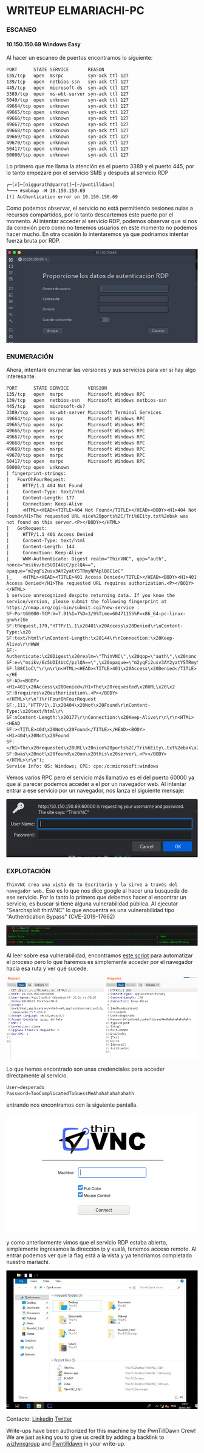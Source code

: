 # WRITEUP ELMARIACHI-PC 

### ESCANEO
#### 10.150.150.69	Windows	Easy
Al hacer un escaneo de puertos encontramos lo siguiente:
```
PORT      STATE SERVICE       REASON
135/tcp   open  msrpc         syn-ack ttl 127
139/tcp   open  netbios-ssn   syn-ack ttl 127
445/tcp   open  microsoft-ds  syn-ack ttl 127
3389/tcp  open  ms-wbt-server syn-ack ttl 127
5040/tcp  open  unknown       syn-ack ttl 127
49664/tcp open  unknown       syn-ack ttl 127
49665/tcp open  unknown       syn-ack ttl 127
49666/tcp open  unknown       syn-ack ttl 127
49667/tcp open  unknown       syn-ack ttl 127
49668/tcp open  unknown       syn-ack ttl 127
49669/tcp open  unknown       syn-ack ttl 127
49670/tcp open  unknown       syn-ack ttl 127
50417/tcp open  unknown       syn-ack ttl 127
60000/tcp open  unknown       syn-ack ttl 127
```

Lo primero que me llama la atención es el puerto 3389 y el puerto 445, por lo tanto empezaré por el servicio SMB y después al servicio RDP

```
┌─[✗]─[niggurath@parrot]─[~/pwntilldawn]
└──╼ #smbmap -H 10.150.150.69
[!] Authentication error on 10.150.150.69
```

Como podemos observar, el servicio no está permitiendo sesiones nulas a recursos compartidos, por lo tanto descartemos este puerto por el momento.
Al intentar acceder al servicio RDP, podemos observar que sí nos da conexión pero como no tenemos usuarios en este momento no podemos hacer mucho. En otra ocasión lo intentaremos ya que podríamos intentar fuerza bruta por RDP.


![imagen](img/e.png)

### ENUMERACIÓN
Ahora, intentaré enumerar las versiones y sus servicios para ver si hay algo interesante.

```
PORT      STATE SERVICE       VERSION
135/tcp   open  msrpc         Microsoft Windows RPC
139/tcp   open  netbios-ssn   Microsoft Windows netbios-ssn
445/tcp   open  microsoft-ds?
3389/tcp  open  ms-wbt-server Microsoft Terminal Services
49664/tcp open  msrpc         Microsoft Windows RPC
49665/tcp open  msrpc         Microsoft Windows RPC
49666/tcp open  msrpc         Microsoft Windows RPC
49667/tcp open  msrpc         Microsoft Windows RPC
49668/tcp open  msrpc         Microsoft Windows RPC
49669/tcp open  msrpc         Microsoft Windows RPC
49670/tcp open  msrpc         Microsoft Windows RPC
50417/tcp open  msrpc         Microsoft Windows RPC
60000/tcp open  unknown
| fingerprint-strings: 
|   FourOhFourRequest: 
|     HTTP/1.1 404 Not Found
|     Content-Type: text/html
|     Content-Length: 177
|     Connection: Keep-Alive
|     <HTML><HEAD><TITLE>404 Not Found</TITLE></HEAD><BODY><H1>404 Not Found</H1>The requested URL nice%20ports%2C/Tri%6Eity.txt%2ebak was not found on this server.<P></BODY></HTML>
|   GetRequest: 
|     HTTP/1.1 401 Access Denied
|     Content-Type: text/html
|     Content-Length: 144
|     Connection: Keep-Alive
|     WWW-Authenticate: Digest realm="ThinVNC", qop="auth", nonce="msikv/6c5UDI4UcC/pzlQA==", opaque="m2yqFi2usv3AY2yatYSTRmyNPAplB8C1oC"
|_    <HTML><HEAD><TITLE>401 Access Denied</TITLE></HEAD><BODY><H1>401 Access Denied</H1>The requested URL requires authorization.<P></BODY></HTML>
1 service unrecognized despite returning data. If you know the service/version, please submit the following fingerprint at https://nmap.org/cgi-bin/submit.cgi?new-service :
SF-Port60000-TCP:V=7.91%I=7%D=3/9%Time=60471155%P=x86_64-pc-linux-gnu%r(Ge
SF:tRequest,179,"HTTP/1\.1\x20401\x20Access\x20Denied\r\nContent-Type:\x20
SF:text/html\r\nContent-Length:\x20144\r\nConnection:\x20Keep-Alive\r\nWWW
SF:-Authenticate:\x20Digest\x20realm=\"ThinVNC\",\x20qop=\"auth\",\x20nonc
SF:e=\"msikv/6c5UDI4UcC/pzlQA==\",\x20opaque=\"m2yqFi2usv3AY2yatYSTRmyNPAp
SF:lB8C1oC\"\r\n\r\n<HTML><HEAD><TITLE>401\x20Access\x20Denied</TITLE></HE
SF:AD><BODY><H1>401\x20Access\x20Denied</H1>The\x20requested\x20URL\x20\x2
SF:0requires\x20authorization\.<P></BODY></HTML>\r\n")%r(FourOhFourRequest
SF:,111,"HTTP/1\.1\x20404\x20Not\x20Found\r\nContent-Type:\x20text/html\r\
SF:nContent-Length:\x20177\r\nConnection:\x20Keep-Alive\r\n\r\n<HTML><HEAD
SF:><TITLE>404\x20Not\x20Found</TITLE></HEAD><BODY><H1>404\x20Not\x20Found
SF:</H1>The\x20requested\x20URL\x20nice%20ports%2C/Tri%6Eity\.txt%2ebak\x2
SF:0was\x20not\x20found\x20on\x20this\x20server\.<P></BODY></HTML>\r\n");
Service Info: OS: Windows; CPE: cpe:/o:microsoft:windows
```

Vemos varios RPC pero el servicio más llamativo es el del puerto 60000 ya que al parecer podemos acceder a el por un navegador web.
Al intentar entrar a ese servicio por un navegador, nos lanza el siguiente mensaje:


![imagen2](img/imagen_2021-03-09_002010.png)

### EXPLOTACIÓN
`ThinVNC crea una vista de tu Escritorio y la sirve a través del navegador web.`
Eso es lo que nos dice google al hacer una busqueda de ese servicio. Por lo tanto lo primero que debemos hacer al encontrar un servicio, es buscar si tiene alguna vulnerabilidad pública. Al ejecutar "Searchsploit thinVNC" lo que encuentra es una vulnerabilidad tipo "Authentication Bypass" (CVE-2019-17662)


![imagen3](img/imagen_2021-03-09_002702.png)


Al leer sobre esa vulnerabilidad, encontramos [este script](https://www.exploit-db.com/exploits/47519) para automatizar el proceso pero lo que haremos es simplemente acceder por el navegador hacia esa ruta y ver qué sucede.


![imagen2](img/bb.png)


Lo que hemos encontrado son unas credenciales para acceder directamente al servicio.
```
User=desperado
Password=TooComplicatedToGuessMeAhahahahahahahh
```

entrando nos encontramos con la siguiente pantalla. 


![imagen2](img/c.png)


y como anteriormente vimos que el servicio RDP estaba abierto, simplemente ingresamos la dirección ip y vualá, tenemos acceso remoto.
Al entrar podemos ver que la flag está a la vista y ya tendriamos completado nuestro mariachi.


![imagen2](img/d.png)


Contacto: [Linkedin](https://www.linkedin.com/in/jair-rodriguezz/) [Twitter](https://twitter.com/_niggurath_)


Write-ups have been authorized for this machine by the PwnTillDawn Crew! We are just asking you to give us credit by adding a backlink to [wizlynxgroup](https://www.wizlynxgroup.com/) and [Pwntilldawn](https://online.pwntilldawn.com/) in your write-up.
